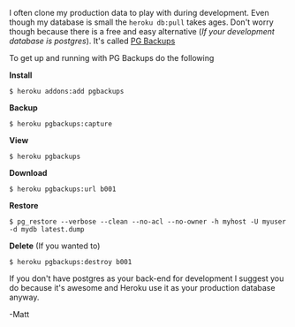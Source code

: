I often clone my production data to play with during development. Even though my database is small the <code>heroku db:pull</code> takes ages. Don't worry though because there is a free and easy alternative (<i>If your development database is postgres</i>). It's called [PG Backups](http://addons.heroku.com/pgbackups)

To get up and running with PG Backups do the following

**Install**

	$ heroku addons:add pgbackups

**Backup**

	$ heroku pgbackups:capture

**View**

	$ heroku pgbackups

**Download**

	$ heroku pgbackups:url b001

**Restore**

	$ pg_restore --verbose --clean --no-acl --no-owner -h myhost -U myuser -d mydb latest.dump

**Delete** (If you wanted to)

	$ heroku pgbackups:destroy b001

If you don't have postgres as your back-end for development I suggest you do because it's awesome and Heroku use it as your production database anyway.

-Matt